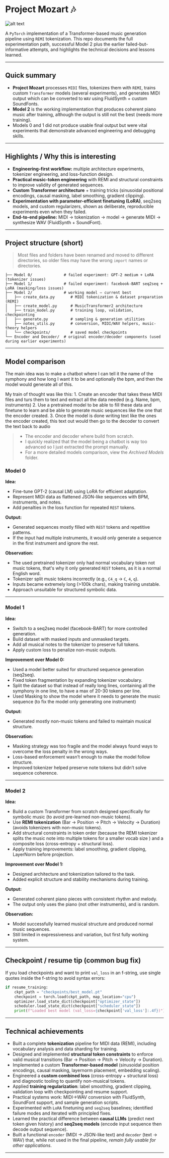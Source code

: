 # Project Mozart 🎶

![alt text](imgs/mozart.jpg)

A `PyTorch` implementation of a Transformer-based music generation pipeline using `REMI` tokenization. This repo documents the full experimentation path, successful Model 2 plus the earlier failed-but-informative attempts, and highlights the technical decisions and lessons learned.

---

## Quick summary

- **Project Mozart** processes `MIDI` files, tokenizes them with `REMI`, trains custom `Transformer` models (several experiments), and generates MIDI output which can be converted to `WAV` using FluidSynth + custom SoundFonts. 
- **Model 2** is the working implementation that produces coherent piano music after training, although the output is still not the best (needs more training).
-  Models 0 and 1 did not produce usable final output but were vital experiments that demonstrate advanced engineering and debugging skills.

---

## Highlights / Why this is interesting

- **Engineering-first workflow:** multiple architecture experiments, tokenizer engineering, and loss-function design.
- **Practical music-token engineering** with REMI and structural constraints to improve validity of generated sequences.
- **Custom Transformer architecture** + training tricks (sinusoidal positional encodings, causal masking, label smoothing, gradient clipping).
- **Experimentation with parameter-efficient finetuning (LoRA)**, seq2seq models, and custom regularizers, shown as deliberate, reproducible experiments even when they failed.
- **End-to-end pipeline:** MIDI → tokenization → model → generate MIDI → synthesize WAV (FluidSynth + SoundFont).

---

## Project structure (short)

> Most files and folders have been renamed and moved to different directories, so older files may have the wrong `import` names or directories.

```
├── Model 0/              # failed experiment: GPT-2 medium + LoRA (tokenizer issues)
├── Model 1/              # failed experiment: facebook-BART seq2seq + LoRA (masking/loss issues)
├── Model 2/              # working model — current best
│   ├── create_data.py       # MIDI tokenization & dataset preparation (REMI)
│   ├── create_model.py      # MusicTransformer2 architecture
│   ├── train_model.py       # training loop, validation, checkpointing
│   ├── generate.py          # sampling & generation utilities
│   ├── notes_utils.py       # conversion, MIDI/WAV helpers, music-theory helpers
│   └── checkpoints/         # saved model checkpoints
└── Encoder and Decoder/  # original encoder/decoder components (used during earlier experiments)
```

---
## Model comparison
The main idea was to make a chatbot where I can tell it the name of the symphony and how long I want it to be and optionally the bpm, and then the model would generate all of this.

My train of thought was like this:
	1. Create an encoder that takes these MIDI files and turs them to text and extract all the data needed (e.g. Name, bpm, instruments)
	2. Use a pretrained model to be able to fill these data and finetune to learn and be able to generate music sequences like the one that the encoder created.
	3. Once the model is done writing text like the ones the encoder created, this text out would then go to the decoder to convert the text back to audio

> * The encoder and decoder where build from scratch.
> * I quickly realized that the model being a chatbot is way too advanced so I just extracted the prompt manually.
> * For a more detailed models comparison, view the *Archived Models* folder.
### **Model 0**

**Idea:**

- Fine-tune GPT-2 (causal LM) using LoRA for efficient adaptation.
- Represent MIDI data as flattened JSON-like sequences with BPM, instruments, and notes.
- Add penalties in the loss function for repeated `REST` tokens.

**Output:**

- Generated sequences mostly filled with `REST` tokens and repetitive patterns.
- If the input had multiple instruments, it would only generate a sequence in the first instrument and ignore the rest.

**Observation:**

- The used pretrained tokenizer only had normal vocabulary token not music tokens, that's why it only generated `REST` tokens, as it is a normal English word.
- Tokenizer split music tokens incorrectly (e.g., `C4_q` → `C`, `4`, `q`).
- Inputs became extremely long (>100k chars), making training unstable.
- Approach unsuitable for structured symbolic data.

---

### **Model 1**

**Idea:**

- Switch to a seq2seq model (facebook-BART) for more controlled generation.
- Build dataset with masked inputs and unmasked targets.
- Add all musical notes to the tokenizer to preserve full tokens.
- Apply custom loss to penalize non-music outputs.

**Improvement over Model 0:**

- Used a model better suited for structured sequence generation (seq2seq).
- Fixed token fragmentation by expanding tokenizer vocabulary.
- Split the dataset so that instead of really long lines, containing all the symphony in one line, to have a max of 20-30 tokens per line.
- Used Masking to show the model where it needs to generate the music sequence (to fix the model only generating one instrument)

**Output:**

- Generated mostly non-music tokens and failed to maintain musical structure.

**Observation:**

- Masking strategy was too fragile and the model always found ways to overcome the loss penalty in the wrong ways.
- Loss-based enforcement wasn’t enough to make the model follow structure.
- Improved tokenizer helped preserve note tokens but didn’t solve sequence coherence.

---

### **Model 2**

**Idea:**

- Build a custom Transformer from scratch designed specifically for symbolic music (to avoid pre-learned non-music tokens).
- Use **REMI tokenization** (Bar → Position → Pitch → Velocity → Duration) (avoids tokenizers with non-music tokens).
- Add structural constraints in token order (because the REMI tokenizer splits the music note into multiple tokens for a smaller vocab size ) and a composite loss (cross-entropy + structural loss).
- Apply training improvements: label smoothing, gradient clipping, LayerNorm before projection.

**Improvement over Model 1:**

- Designed architecture and tokenization tailored to the task.
- Added explicit structure and stability mechanisms during training.

**Output:**

- Generated coherent piano pieces with consistent rhythm and melody.
- The output only uses the piano (not other instruments), and is random.

**Observation:**

- Model successfully learned musical structure and produced normal music sequences.
- Still limited in expressiveness and variation, but first fully working system.

---

## Checkpoint / resume tip (common bug fix)

If you load checkpoints and want to print `val_loss` in an f-string, use single quotes inside the f-string to avoid syntax errors:

```python
if resume_training:
    ckpt_path = "checkpoints/best_model.pt"
    checkpoint = torch.load(ckpt_path, map_location="cpu")
    optimizer.load_state_dict(checkpoint["optimizer_state"])
    scheduler.load_state_dict(checkpoint["scheduler_state"])
    print(f"Loaded best model (val_loss={checkpoint['val_loss']:.4f})")
```

---

## Technical achievements

- Built a complete **tokenization** pipeline for MIDI data (REMI), including vocabulary analysis and data sharding for training.
- Designed and implemented **structural token constraints** to enforce valid musical transitions (Bar → Position → Pitch → Velocity → Duration).
- Implemented a custom **Transformer-based model** (sinusoidal position encodings, causal masking, layernorm placement, embedding scaling).
- Engineered a **custom combined loss** (cross-entropy + structural loss) and diagnostic tooling to quantify non-musical tokens.
- Applied **training regularization**: label smoothing, gradient clipping, validation loop with checkpointing and resume support.
- Practical systems work: MIDI→WAV conversion with FluidSynth, SoundFont support, and sample generation scripts.
- Experimented with `LoRA` finetuning and `seq2seq` baselines; identified failure modes and iterated with principled fixes.
- Learned the practical difference between **causal LLMs** (predict next token given history) and **seq2seq models** (encode input sequence then decode output sequence).
- Built a functional `encoder` (MIDI → JSON-like text) and `decoder` (text → WAV) that, while not used in the final pipeline, *remain fully usable for other applications*.

---

